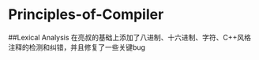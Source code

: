 Principles-of-Compiler
======================
##Lexical Analysis
在亮叔的基础上添加了八进制、十六进制、字符、C++风格注释的检测和纠错，并且修复了一些关键bug
